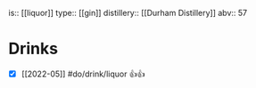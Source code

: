 is:: [[liquor]]
type:: [[gin]]
distillery:: [[Durham Distillery]]
abv:: 57

# Drinks
- [x] [[2022-05]] #do/drink/liquor 👍👍
